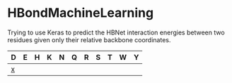 # HBondMachineLearning
Trying to use Keras to predict the HBNet interaction energies between two residues given only their relative backbone coordinates.

|          D          |          E          |          H          |          K          |          N          |          Q          |          R          |          S          |          T          |          W          |          Y          |
|          -          |          -          |          -          |          -          |          -          |          -          |          -          |          -          |          -          |          -          |          -          |
|[x](S_S_hbond/LOG.md)|                     |                     |                     |                     |                     |                     |                     |                     |                     |                     |